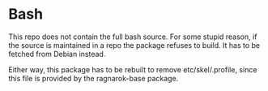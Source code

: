 # Bash

This repo does not contain the full bash source. For some stupid reason,
if the source is maintained in a repo the package refuses to build. It
has to be fetched from Debian instead. 

Either way, this package has to be rebuilt to remove etc/skel/.profile,
since this file is provided by the ragnarok-base package.
